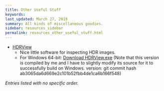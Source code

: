 ```yaml
---
title: Other Useful Stuff
keywords: 
last_updated: March 27, 2019
summary: All kinds of miscellaneous goodies.
sidebar: resources_sidebar
permalink: resources_other_useful_stuff.html
---
```


* [HDRView](https://bitbucket.org/wkjarosz/hdrview)
  * Nice little software for inspecting HDR images.
  * For Windows 64-bit: [Download HDRView.exe](https://drive.google.com/uc?export=download&id=1W9yIROj73O7G0tr6mKvYZQTo19pXhOkt) (Note that this version is compiled by me and I have to slightly modify its source for it to successfully build on Windows. version: git commit hash ab3065da6d669e2c101b52fbb4de1ca6b166f548)

*Entries listed with no specific order.*
